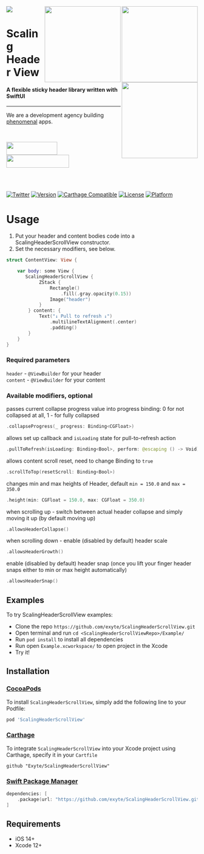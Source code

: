 <img src="https://github.com/exyte/ScalingHeaderScrollView/blob/master/Assets/header.png">
<img align="right" src="https://raw.githubusercontent.com/exyte/ScalingHeaderScrollView/master/Assets/1.gif" width="200" />
<img align="right" src="https://raw.githubusercontent.com/exyte/ScalingHeaderScrollView/master/Assets/2.gif" width="200" />
<img align="right" src="https://raw.githubusercontent.com/exyte/ScalingHeaderScrollView/master/Assets/3.gif" width="200" />

<p><h1 align="left">Scaling Header View</h1></p>

<p><h4>A flexible sticky header library written with SwiftUI</h4></p>

___

<p> We are a development agency building
  <a href="https://clutch.co/profile/exyte#review-731233?utm_medium=referral&utm_source=github.com&utm_campaign=phenomenal_to_clutch">phenomenal</a> apps.</p>
 
</br>

<a href="https://exyte.com/contacts"><img src="https://i.imgur.com/vGjsQPt.png" width="134" height="34"></a> <a href="https://twitter.com/exyteHQ"><img src="https://i.imgur.com/DngwSn1.png" width="165" height="34"></a>

</br></br>

[![Twitter](https://img.shields.io/badge/Twitter-@exyteHQ-blue.svg?style=flat)](http://twitter.com/exyteHQ)
[![Version](https://img.shields.io/cocoapods/v/ScalingHeaderScrollView.svg?style=flat)](http://cocoapods.org/pods/ScalingHeaderScrollView)
[![Carthage Compatible](https://img.shields.io/badge/Carthage-compatible-0473B3.svg?style=flat)](https://github.com/Carthage/Carthage)
[![License](https://img.shields.io/cocoapods/l/ScalingHeaderScrollView.svg?style=flat)](http://cocoapods.org/pods/ScalingHeaderScrollView)
[![Platform](https://img.shields.io/cocoapods/p/ScalingHeaderScrollView.svg?style=flat)](http://cocoapods.org/pods/ScalingHeaderScrollView)

# Usage
1. Put your header and content bodies code into a ScalingHeaderScrollView constructor.     
2. Set the necessary modifiers, see below.      
```swift
struct ContentView: View {

    var body: some View {
       ScalingHeaderScrollView {
            ZStack {
                Rectangle()
                    .fill(.gray.opacity(0.15))
                Image("header")
            }
        } content: {
            Text("↓ Pull to refresh ↓")
                .multilineTextAlignment(.center)
                .padding()
        }
    }
}
```

### Required parameters 
`header` - `@ViewBuilder` for your header  
`content` - `@ViewBuilder` for your content  

### Available modifiers, optional  
passes current collapse progress value into progress binding: 0 for not collapsed at all, 1 - for fully collapsed       
```swift
.collapseProgress(_ progress: Binding<CGFloat>)
```
allows set up callback and `isLoading` state for pull-to-refresh action   
```swift
.pullToRefresh(isLoading: Binding<Bool>, perform: @escaping () -> Void)
```
 allows content scroll reset, need to change Binding to `true`  
```swift
.scrollToTop(resetScroll: Binding<Bool>)
```
 changes min and max heights of Header, default `min = 150.0` and `max = 350.0`  
```swift
.height(min: CGFloat = 150.0, max: CGFloat = 350.0)
```
when scrolling up - switch between actual header collapse and simply moving it up (by default moving up)
```swift
.allowsHeaderCollapse()
```
when scrolling down - enable (disabled by default) header scale    
```swift
.allowsHeaderGrowth()
```
enable (disabled by default) header snap (once you lift your finger header snaps either to min or max height automatically)     
```swift
.allowsHeaderSnap()
```

## Examples

To try ScalingHeaderScrollView examples:
- Clone the repo `https://github.com/exyte/ScalingHeaderScrollView.git`
- Open terminal and run `cd <ScalingHeaderScrollViewRepo>/Example/`
- Run `pod install` to install all dependencies
- Run open `Example.xcworkspace/` to open project in the Xcode
- Try it!

## Installation

### [CocoaPods](http://cocoapods.org)

To install `ScalingHeaderScrollView`, simply add the following line to your Podfile:

```ruby
pod 'ScalingHeaderScrollView'
```

### [Carthage](http://github.com/Carthage/Carthage)

To integrate `ScalingHeaderScrollView` into your Xcode project using Carthage, specify it in your `Cartfile`

```ogdl
github "Exyte/ScalingHeaderScrollView"
```

### [Swift Package Manager](https://swift.org/package-manager/)

```swift
dependencies: [
    .package(url: "https://github.com/exyte/ScalingHeaderScrollView.git", from: "1.0.0")
]
```

## Requirements

* iOS 14+
* Xcode 12+ 
